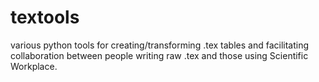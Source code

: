 # textools

various python tools for creating/transforming .tex tables and facilitating collaboration between people writing raw .tex and those using Scientific Workplace. 
